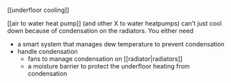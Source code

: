 [[underfloor cooling]]

[[air to water heat pump]] (and other X to water heatpumps) can't just cool down because of condensation on the radiators. 
You either need 
- a smart system that manages dew temperature to prevent condensation
- handle condensation
	- fans to manage condensation on [[radiator|radiators]] 
	- a moisture barrier to protect the underfloor heating from condensation
